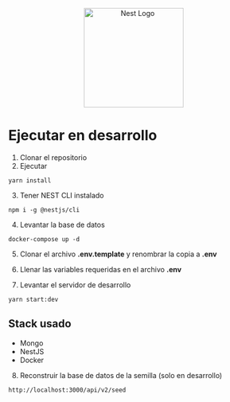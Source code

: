 <p align="center">
  <a href="http://nestjs.com/" target="blank"><img src="https://nestjs.com/img/logo-small.svg" width="200" alt="Nest Logo" /></a>
</p>

# Ejecutar en desarrollo
1. Clonar el repositorio
2. Ejecutar
```
yarn install
```
3. Tener NEST CLI instalado
```
npm i -g @nestjs/cli
```
4. Levantar la base de datos
```
docker-compose up -d
```
5. Clonar el archivo __.env.template__ y renombrar la copia a __.env__

6. Llenar las variables requeridas en el archivo __.env__

7. Levantar el servidor de desarrollo
```
yarn start:dev
```

## Stack usado
* Mongo
* NestJS
* Docker

8. Reconstruir la base de datos de la semilla (solo en desarrollo)
```
http://localhost:3000/api/v2/seed
```
